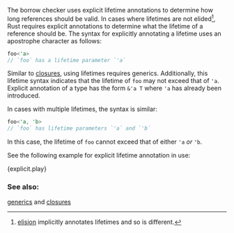 The borrow checker uses explicit lifetime annotations to determine
how long references should be valid. In cases where lifetimes are not
elided[^1], Rust requires explicit annotations to determine what the 
lifetime of a reference should be. The syntax for explicitly annotating 
a lifetime uses an apostrophe character as follows: 

```rust
foo<'a>
// `foo` has a lifetime parameter `'a`
```

Similar to [closures][anonymity], using lifetimes requires generics. 
Additionally, this lifetime syntax indicates that the lifetime of `foo` 
may not exceed that of `'a`. Explicit annotation of a type has the form 
`&'a T` where `'a` has already been introduced.

In cases with multiple lifetimes, the syntax is similar:

```rust
foo<'a, 'b>
// `foo` has lifetime parameters `'a` and `'b`
```

In this case, the lifetime of `foo` cannot exceed that of either `'a` *or* `'b`.

See the following example for explicit lifetime annotation in use:

{explicit.play}

[^1]: [elision][elision] implicitly annotates lifetimes and so is different.

### See also:

[generics][generics] and [closures][closures]

[anonymity]: ../fn/closures/anonymity.html
[closures]: ../fn/closures.html
[elision]: ../scope/lifetime/elision.html
[generics]: ../generics.html
